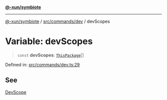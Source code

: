 [**@-xun/symbiote**](../../../../README.md)

***

[@-xun/symbiote](../../../../README.md) / [src/commands/dev](../README.md) / devScopes

# Variable: devScopes

> `const` **devScopes**: [`ThisPackage`](../../../configure/enumerations/ThisPackageGlobalScope.md#thispackage)[]

Defined in: [src/commands/dev.ts:29](https://github.com/Xunnamius/symbiote/blob/38551ad9267f0803213908dddfaadca3c136fc01/src/commands/dev.ts#L29)

## See

[DevScope](../../../configure/enumerations/ThisPackageGlobalScope.md)
